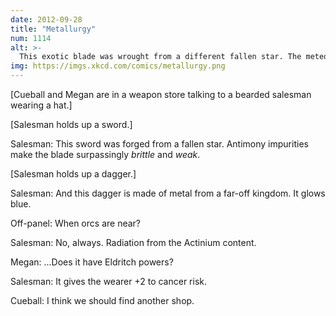 ```yaml
---
date: 2012-09-28
title: "Metallurgy"
num: 1114
alt: >-
  This exotic blade was wrought from a different fallen star. The meteorite was a carbonaceous chondrite, so it's basically a lump of gravel glued into the shape of a sword. A SPACE sword!
img: https://imgs.xkcd.com/comics/metallurgy.png
---
```

[Cueball and Megan are in a weapon store talking to a bearded salesman wearing a hat.]

[Salesman holds up a sword.]

Salesman: This sword was forged from a fallen star. Antimony impurities make the blade surpassingly *brittle* and *weak*.

[Salesman holds up a dagger.]

Salesman: And this dagger is made of metal from a far-off kingdom. It glows blue.

Off-panel: When orcs are near?

Salesman: No, always. Radiation from the Actinium content.

Megan: ...Does it have Eldritch powers?

Salesman: It gives the wearer +2 to cancer risk.

Cueball: I think we should find another shop.